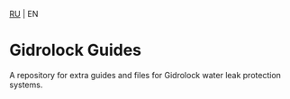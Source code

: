 [RU](README.md) | EN

# Gidrolock Guides
A repository for extra guides and files for Gidrolock water leak protection systems.